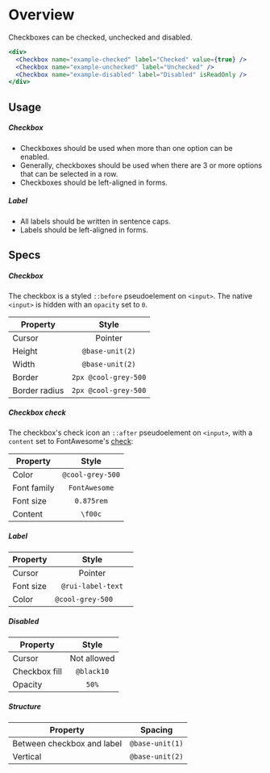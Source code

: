 # Overview

Checkboxes can be checked, unchecked and disabled.

```jsx
<div>
  <Checkbox name="example-checked" label="Checked" value={true} />
  <Checkbox name="example-unchecked" label="Unchecked" />
  <Checkbox name="example-disabled" label="Disabled" isReadOnly />
</div>
```

## Usage

##### Checkbox

- Checkboxes should be used when more than one option can be enabled.
- Generally, checkboxes should be used when there are 3 or more options that can be selected in a row.
- Checkboxes should be left-aligned in forms.

##### Label

- All labels should be written in sentence caps.
- Labels should be left-aligned in forms.

## Specs

##### Checkbox

The checkbox is a styled `::before` pseudoelement on `<input>`. The native `<input>` is hidden with an `opacity` set to `0`.

|Property     |Style               |
|-------------|:------------------:|
|Cursor       |Pointer             |
|Height       |`@base-unit(2)`     |
|Width        |`@base-unit(2)`     |
|Border       |`2px @cool-grey-500`|
|Border radius|`2px @cool-grey-500`|

##### Checkbox check

The checkbox's check icon an `::after` pseudoelement on `<input>`, with a `content` set to FontAwesome's [check](https://fontawesome.com/icons/check?style=solid): <i class="fas fa-check"></i>

|Property     |Style               |
|-------------|:------------------:|
|Color        |`@cool-grey-500`    |
|Font family  |`FontAwesome`       |
|Font size    |`0.875rem`          |
|Content      |`\f00c`             |

##### Label

|Property     |Style               |
|-------------|:------------------:|
|Cursor       |Pointer             |
|Font size    |`@rui-label-text`   |
|Color        |`@cool-grey-500    `|

##### Disabled

|Property      |Style               |
|--------------|:------------------:|
|Cursor        |Not allowed         |
|Checkbox fill |`@black10`          |
|Opacity       |`50%`               |

##### Structure

|Property                   |Spacing        |
|---------------------------|:-------------:|
|Between checkbox and label |`@base-unit(1)`|
|Vertical                   |`@base-unit(2)`|